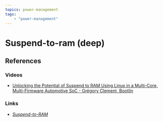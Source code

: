 ```yaml
---
topics: power-management
tags:
    - "power-management"
---
```


# Suspend-to-ram (deep)

## References

### Videos

- [Unlocking the Potential of Suspend to RAM Using Linux in a Multi-Core, Multi-Firmware Automotive SoC - Grégory Clement, Bootlin](https://youtu.be/sN4krurp8bM)

### Links

- [*Suspend-to-RAM*](https://docs.kernel.org/admin-guide/pm/sleep-states.html#suspend-to-ram)

